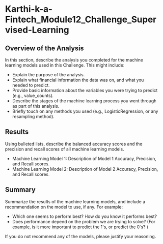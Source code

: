 # Karthi-k-a-Fintech_Module12_Challenge_Supervised-Learning

## Overview of the Analysis
In this section, describe the analysis you completed for the machine learning models used in this Challenge. This might include:
- Explain the purpose of the analysis.
- Explain what financial information the data was on, and what you needed to predict.
- Provide basic information about the variables you were trying to predict (e.g., value_counts).
- Describe the stages of the machine learning process you went through as part of this analysis.
- Briefly touch on any methods you used (e.g., LogisticRegression, or any resampling method).

## Results
Using bulleted lists, describe the balanced accuracy scores and the precision and recall scores of all machine learning models.

- Machine Learning Model 1:
Description of Model 1 Accuracy, Precision, and Recall scores.
- Machine Learning Model 2:
Description of Model 2 Accuracy, Precision, and Recall scores.

## Summary
Summarize the results of the machine learning models, and include a recommendation on the model to use, if any. For example:

- Which one seems to perform best? How do you know it performs best?
- Does performance depend on the problem we are trying to solve? (For example, is it more important to predict the 1's, or predict the 0's? )

If you do not recommend any of the models, please justify your reasoning.
